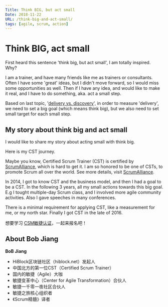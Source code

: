 ```yaml
---
Title: Think BIG, but act small  
Date: 2018-11-22   
URL: /think-big-and-act-small/ 
tags: [agile, scrum, action]
---
```


# Think BIG, act small

First heard this sentence 'think big, but act small', I am totally inspired. Why?

I am a trainer, and have many friends like me as trainers or consultants. Often I have some 'great' ideas, but I didn't move forward, so I would miss some opportunities as well. Then if I have any idea, and would like to make it real, and I have to do something, aka. act a small step. 

Based on last topic, '[delivery vs. discovery](https://bobjiang.com/delivery-vs-discovery)', in order to measure 'delivery', we need to set a big goal (which means think big), but we also need to set small target for each small step. 

## My story about think big and act small
I would like to share my story about acting small with think big.

Here is my CST journey.

Maybe you know, Certified Scrum Trainer (CST) is certified by [ScrumAlliance](http://scrumalliance.org), which is hard to get it. I am so honored to be one of CSTs, to promote Scrum all over the world. See more details, visit [ScrumAlliance](http://scrumalliance.org).

In 2014, I got to know CST and the business model, and then I had a goal to be a CST. In the following 3 years, all my small actions towards this big goal. E.g I tought multiple-day Scrum class, and I involved more agile community activities. Also I gave speeches in many conferences.

There is a minimal requirement for applying CST, like a measurement for me, or my north star. Finally I got CST in the late of 2016.

想要学习 [CSM敏捷认证](https://appmopev1px9533.h5.xiaoeknow.com/homepage)，一起来报名吧！

## About Bob Jiang
**BoB Jiang**

- HiBlock区块链社区（hiblock.net）发起人  
- 中国北方的第一位CST（Certified Scrum Trainer）  
- 国内的敏捷（Agile）大咖  
- 敏捷变革中心（Center for Agile Transformation）合伙人  
- 敏捷一千零一夜社区合伙人  
- 敏捷之旅核心组织者  
- 《Scrum精髓》译者

